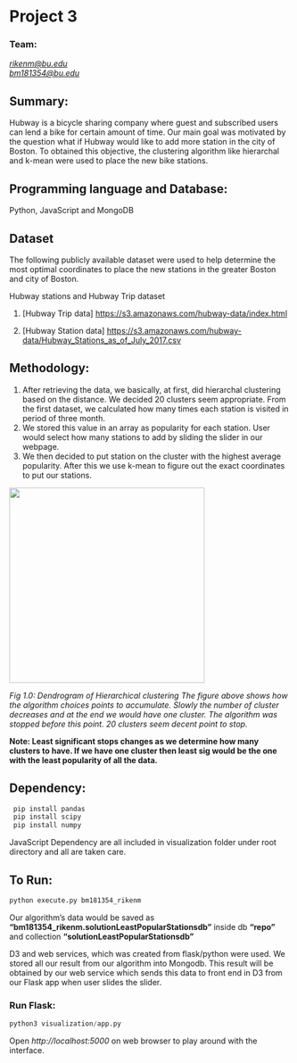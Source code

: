 # Project 3

### Team:

*rikenm@bu.edu* <br />
*bm181354@bu.edu*



## Summary:

Hubway is a bicycle sharing company where guest and subscribed users can lend a bike for certain amount of time. Our main goal was motivated by the question what if Hubway would like to add more station in the city of Boston. To obtained this objective, the clustering algorithm like hierarchal and k-mean were used to place the new bike stations.


## Programming language and Database:
Python, JavaScript and MongoDB

## Dataset

The following publicly available dataset  were used to help determine the most optimal coordinates to place the new stations in the greater Boston and city of Boston.

Hubway stations and Hubway Trip dataset

1. [Hubway Trip data] https://s3.amazonaws.com/hubway-data/index.html

2. [Hubway Station data]  https://s3.amazonaws.com/hubway-data/Hubway_Stations_as_of_July_2017.csv




## Methodology:
1. After retrieving the data, we basically, at first, did hierarchal clustering based on the distance. We decided 20 clusters seem appropriate. From the first dataset, we calculated how many times each station is visited in period of three month.
2. We stored this value in an array as popularity for each station. User would select how many stations to add by sliding the slider in our webpage.
3. We  then decided to put station on the cluster with the highest average popularity. After this we use k-mean to figure out the exact coordinates to put our stations.

<img src="https://github.com/bm181354/course-2018-spr-proj/blob/master/bm181354_rikenm/img/dendogram.png" width="350"/>

*Fig 1.0: Dendrogram of Hierarchical clustering
The figure above shows how the algorithm choices points to accumulate.  Slowly the number of cluster decreases and at the end we would have one cluster. The algorithm was stopped before this point. 20 clusters seem decent point to stop.*


**Note: Least significant stops changes as we determine how many clusters to have. If we have one cluster then least sig would be the one with the least popularity of all the data.**




## Dependency:

```python
 pip install pandas
 pip install scipy
 pip install numpy
```
JavaScript Dependency are all included in visualization folder under root directory and all are taken care.

## To Run:

```python
python execute.py bm181354_rikenm
```
Our algorithm’s data would be saved as **“bm181354_rikenm.solutionLeastPopularStationsdb”** inside db **“repo”** and collection **“solutionLeastPopularStationsdb”**


D3 and web services, which was created from flask/python were used. We stored all our result from our algorithm into Mongodb. This result will be obtained by our web service which sends this data to front end in D3 from our Flask app when user slides the slider.

### Run Flask:
```python
python3 visualization/app.py
```

Open *http://localhost:5000* on web browser to play around with the interface.

